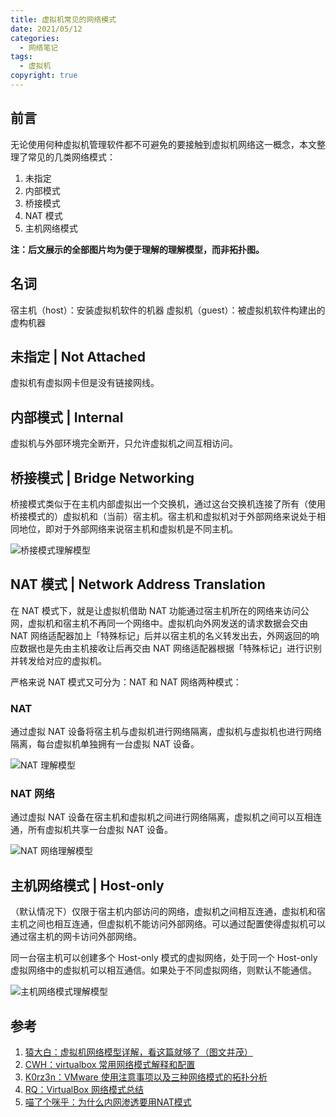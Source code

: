 ```yaml
---
title: 虚拟机常见的网络模式
date: 2021/05/12
categories:
  - 网络笔记
tags:
  - 虚拟机
copyright: true
---
```


## 前言

无论使用何种虚拟机管理软件都不可避免的要接触到虚拟机网络这一概念，本文整理了常见的几类网络模式：
1. 未指定
2. 内部模式
3. 桥接模式
4. NAT 模式
5. 主机网络模式

**注：后文展示的全部图片均为便于理解的理解模型，而非拓扑图。**

## 名词

宿主机（host）：安装虚拟机软件的机器
虚拟机（guest）：被虚拟机软件构建出的虚构机器


## 未指定 | Not Attached

虚拟机有虚拟网卡但是没有链接网线。

## 内部模式 | Internal

虚拟机与外部环境完全断开，只允许虚拟机之间互相访问。

## 桥接模式 | Bridge Networking

桥接模式类似于在主机内部虚拟出一个交换机，通过这台交换机连接了所有（使用桥接模式的）虚拟机和（当前）宿主机。宿主机和虚拟机对于外部网络来说处于相同地位，即对于外部网络来说宿主机和虚拟机是不同主机。

![桥接模式理解模型][6]

## NAT 模式 | Network Address Translation

在 NAT 模式下，就是让虚拟机借助 NAT 功能通过宿主机所在的网络来访问公网，虚拟机和宿主机不再同一个网络中。虚拟机向外网发送的请求数据会交由 NAT 网络适配器加上「特殊标记」后并以宿主机的名义转发出去，外网返回的响应数据也是先由主机接收让后再交由 NAT 网络适配器根据「特殊标记」进行识别并转发给对应的虚拟机。

严格来说 NAT 模式又可分为：NAT 和 NAT 网络两种模式：

### NAT

通过虚拟 NAT 设备将宿主机与虚拟机进行网络隔离，虚拟机与虚拟机也进行网络隔离，每台虚拟机单独拥有一台虚拟 NAT 设备。

![NAT 理解模型][7]

### NAT 网络

通过虚拟 NAT 设备在宿主机和虚拟机之间进行网络隔离，虚拟机之间可以互相连通，所有虚拟机共享一台虚拟 NAT 设备。

![NAT 网络理解模型][8]

## 主机网络模式 | Host-only  

（默认情况下）仅限于宿主机内部访问的网络，虚拟机之间相互连通，虚拟机和宿主机之间也相互连通，但虚拟机不能访问外部网络。可以通过配置使得虚拟机可以通过宿主机的网卡访问外部网络。

同一台宿主机可以创建多个 Host-only 模式的虚拟网络，处于同一个 Host-only 虚拟网络中的虚拟机可以相互通信。如果处于不同虚拟网络，则默认不能通信。

![主机网络模式理解模型][9]

## 参考

1. [猿大白：虚拟机网络模型详解，看这篇就够了（图文并茂）][1]
2. [CWH：virtualbox 常用网络模式解释和配置][2]
3. [K0rz3n：VMware 使用注意事项以及三种网络模式的拓扑分析][3]
4. [RQ：VirtualBox 网络模式总结][4]
5. [喵了个咪乎：为什么内网渗透要用NAT模式][5]

[1]: https://cloud.tencent.com/developer/article/1432433
[2]: https://cizixs.com/2017/03/09/virtualbox-network-mode-explained/
[3]: https://www.k0rz3n.com/2017/10/27/VMware%20%E4%BD%BF%E7%94%A8%E6%B3%A8%E6%84%8F%E4%BA%8B%E9%A1%B9%E4%BB%A5%E5%8F%8A%E4%B8%89%E7%A7%8D%E7%BD%91%E7%BB%9C%E6%A8%A1%E5%BC%8F%E7%9A%84%E6%8B%93%E6%89%91%E5%88%86%E6%9E%90/
[4]: https://rqsir.github.io/2019/05/23/VirtualBox-%E7%BD%91%E7%BB%9C%E6%A8%A1%E5%BC%8F%E6%80%BB%E7%BB%93/
[5]: https://y1ng.org/2019/12/06/%E4%B8%BA%E4%BB%80%E4%B9%88%E5%86%85%E7%BD%91%E6%B8%97%E9%80%8F%E8%A6%81%E7%94%A8NAT%E6%A8%A1%E5%BC%8F/
[6]: https://img.blanc.site//wiki/img/20210512210359.png
[7]: https://img.blanc.site//wiki/img/20210512154009.png
[8]: https://img.blanc.site//wiki/img/20210512154008.png
[9]: https://img.blanc.site//wiki/img/20210512210620.png